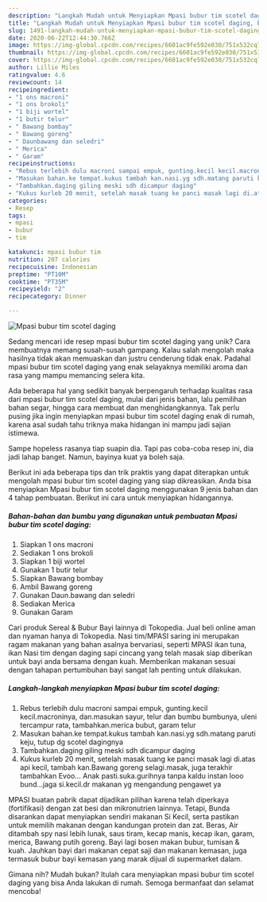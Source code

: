 ```yaml
---
description: "Langkah Mudah untuk Menyiapkan Mpasi bubur tim scotel daging, Enak Banget"
title: "Langkah Mudah untuk Menyiapkan Mpasi bubur tim scotel daging, Enak Banget"
slug: 1491-langkah-mudah-untuk-menyiapkan-mpasi-bubur-tim-scotel-daging-enak-banget
date: 2020-06-22T12:44:30.766Z
image: https://img-global.cpcdn.com/recipes/6601ac9fe592e030/751x532cq70/mpasi-bubur-tim-scotel-daging-foto-resep-utama.jpg
thumbnail: https://img-global.cpcdn.com/recipes/6601ac9fe592e030/751x532cq70/mpasi-bubur-tim-scotel-daging-foto-resep-utama.jpg
cover: https://img-global.cpcdn.com/recipes/6601ac9fe592e030/751x532cq70/mpasi-bubur-tim-scotel-daging-foto-resep-utama.jpg
author: Lillie Miles
ratingvalue: 4.6
reviewcount: 14
recipeingredient:
- "1 ons macroni"
- "1 ons brokoli"
- "1 biji wortel"
- "1 butir telur"
- " Bawang bombay"
- " Bawang goreng"
- " Daunbawang dan seledri"
- " Merica"
- " Garam"
recipeinstructions:
- "Rebus terlebih dulu macroni sampai empuk, gunting.kecil kecil.macroninya, dan.masukan sayur, telur dan bumbu bumbunya, uleni tercampur rata, tambahkan.merica bubut, garam telur"
- "Masukan bahan.ke tempat.kukus tambah kan.nasi.yg sdh.matang paruti keju, tutup dg scotel dagingnya"
- "Tambahkan.daging giling meski sdh dicampur daging"
- "Kukus kurleb 20 menit, setelah masak tuang ke panci masak lagi di.atas api kecil, tambah kan.Bawang goreng selagi.masak, juga terakhir tambahkan Evoo... Anak pasti.suka.gurihnya tanpa kaldu instan looo bund...jaga si.kecil.dr makanan yg mengandung pengawet ya"
categories:
- Resep
tags:
- mpasi
- bubur
- tim

katakunci: mpasi bubur tim 
nutrition: 207 calories
recipecuisine: Indonesian
preptime: "PT10M"
cooktime: "PT35M"
recipeyield: "2"
recipecategory: Dinner

---
```



![Mpasi bubur tim scotel daging](https://img-global.cpcdn.com/recipes/6601ac9fe592e030/751x532cq70/mpasi-bubur-tim-scotel-daging-foto-resep-utama.jpg)

Sedang mencari ide resep mpasi bubur tim scotel daging yang unik? Cara membuatnya memang susah-susah gampang. Kalau salah mengolah maka hasilnya tidak akan memuaskan dan justru cenderung tidak enak. Padahal mpasi bubur tim scotel daging yang enak selayaknya memiliki aroma dan rasa yang mampu memancing selera kita.

Ada beberapa hal yang sedikit banyak berpengaruh terhadap kualitas rasa dari mpasi bubur tim scotel daging, mulai dari jenis bahan, lalu pemilihan bahan segar, hingga cara membuat dan menghidangkannya. Tak perlu pusing jika ingin menyiapkan mpasi bubur tim scotel daging enak di rumah, karena asal sudah tahu triknya maka hidangan ini mampu jadi sajian istimewa.

Sampe hopeless rasanya tiap suapin dia. Tapi pas coba-coba resep ini, dia jadi lahap banget. Namun, bayinya kuat ya boleh saja.


Berikut ini ada beberapa tips dan trik praktis yang dapat diterapkan untuk mengolah mpasi bubur tim scotel daging yang siap dikreasikan. Anda bisa menyiapkan Mpasi bubur tim scotel daging menggunakan 9 jenis bahan dan 4 tahap pembuatan. Berikut ini cara untuk menyiapkan hidangannya.

<!--inarticleads1-->

##### Bahan-bahan dan bumbu yang digunakan untuk pembuatan Mpasi bubur tim scotel daging:

1. Siapkan 1 ons macroni
1. Sediakan 1 ons brokoli
1. Siapkan 1 biji wortel
1. Gunakan 1 butir telur
1. Siapkan  Bawang bombay
1. Ambil  Bawang goreng
1. Gunakan  Daun.bawang dan seledri
1. Sediakan  Merica
1. Gunakan  Garam


Cari produk Sereal &amp; Bubur Bayi lainnya di Tokopedia. Jual beli online aman dan nyaman hanya di Tokopedia. Nasi tim/MPASI saring ini merupakan ragam makanan yang bahan asalnya bervariasi, seperti MPASI ikan tuna, ikan Nasi tim dengan daging sapi cincang yang telah masak siap diberikan untuk bayi anda bersama dengan kuah. Memberikan makanan sesuai dengan tahapan pertumbuhan bayi sangat lah penting untuk dilakukan. 

<!--inarticleads2-->

##### Langkah-langkah menyiapkan Mpasi bubur tim scotel daging:

1. Rebus terlebih dulu macroni sampai empuk, gunting.kecil kecil.macroninya, dan.masukan sayur, telur dan bumbu bumbunya, uleni tercampur rata, tambahkan.merica bubut, garam telur
1. Masukan bahan.ke tempat.kukus tambah kan.nasi.yg sdh.matang paruti keju, tutup dg scotel dagingnya
1. Tambahkan.daging giling meski sdh dicampur daging
1. Kukus kurleb 20 menit, setelah masak tuang ke panci masak lagi di.atas api kecil, tambah kan.Bawang goreng selagi.masak, juga terakhir tambahkan Evoo... Anak pasti.suka.gurihnya tanpa kaldu instan looo bund...jaga si.kecil.dr makanan yg mengandung pengawet ya


MPASI buatan pabrik dapat dijadikan pilihan karena telah diperkaya (fortifikasi) dengan zat besi dan mikronutrien lainnya. Tetapi, Bunda disarankan dapat menyiapkan sendiri makanan Si Kecil, serta pastikan untuk memilih makanan dengan kandungan protein dan zat. Beras, Air ditambah spy nasi lebih lunak, saus tiram, kecap manis, kecap ikan, garam, merica, Bawang putih goreng. Bayi lagi bosen makan bubur, tumisan &amp; kuah. Jauhkan bayi dari makanan cepat saji dan makanan kemasan, juga termasuk bubur bayi kemasan yang marak dijual di supermarket dalam. 

Gimana nih? Mudah bukan? Itulah cara menyiapkan mpasi bubur tim scotel daging yang bisa Anda lakukan di rumah. Semoga bermanfaat dan selamat mencoba!
